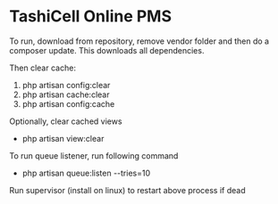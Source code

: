 # TashiCell Online PMS
To run, download from repository, remove vendor folder and then do a composer update. This downloads all dependencies.

Then clear cache:
1. php artisan config:clear
2. php artisan cache:clear
3. php artisan config:cache

Optionally, clear cached views
 - php artisan view:clear
 
To run queue listener, run following command
 - php artisan queue:listen --tries=10

Run supervisor (install on linux) to restart above process if dead